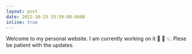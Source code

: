 ```yaml
---
layout: post
date: 2022-10-25 15:59:00-0400
inline: true
---
```


Welcome to my personal website. I am currently working on it :hammer: :wrench: :bulb:. Plese be patient with the updates.
